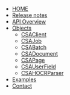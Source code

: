 <!-- docs/_sidebar.md -->

<!--
<p style="text-align: center;"><b>ChronoLite
<span class="beta_chip">BETA</span></b>
</p>
-->
* [HOME](/)
* [Release notes](./release-notes/index)
* [API Overview](./api_overview)
* [Objects](./objects)
	* [CSAClient](./objects/CSAClient)
	* [CSAJob](./objects/CSAJob)
	* [CSABatch](./objects/CSABatch)
	* [CSADocument](./objects/CSADocument)
	* [CSAPage](./objects/CSAPage)
	* [CSAUserField](./objects/CSAUserField)
	* [CSAHOCRParser](./objects/CSAHOCRParser)
* [Examples](./documentation/examples/index)
* [Contact](./contact/index)



